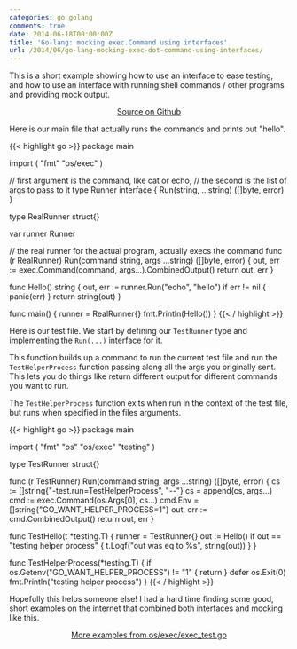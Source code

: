 ```yaml
---
categories: go golang
comments: true
date: 2014-06-18T00:00:00Z
title: 'Go-lang: mocking exec.Command using interfaces'
url: /2014/06/go-lang-mocking-exec-dot-command-using-interfaces/
---
```


This is a short example showing how to use an interface to ease testing, and how to use an interface with running shell commands / other programs and providing mock output.

<center>
<a href="https://github.com/joshrendek/go-exec-mock-example">Source on Github</a>
</center>

Here is our main file that actually runs the commands and prints out "hello".

{{< highlight go >}}
package main

import (
	"fmt"
	"os/exec"
)

// first argument is the command, like cat or echo,
// the second is the list of args to pass to it
type Runner interface {
	Run(string, ...string) ([]byte, error)
}

type RealRunner struct{}

var runner Runner

// the real runner for the actual program, actually execs the command
func (r RealRunner) Run(command string, args ...string) ([]byte, error) {
	out, err := exec.Command(command, args...).CombinedOutput()
	return out, err
}

func Hello() string {
	out, err := runner.Run("echo", "hello")
	if err != nil {
		panic(err)
	}
	return string(out)
}

func main() {
	runner = RealRunner{}
	fmt.Println(Hello())
}
{{< / highlight >}}

Here is our test file. We start by defining our `TestRunner` type and implementing the `Run(...)` interface for it.

This function builds up a command to run the current test file and run the `TestHelperProcess` function passing along all the args you originally sent. This lets you do things like return different output for different commands you want to run.

The `TestHelperProcess` function exits when run in the context of the test file, but runs when specified in the files arguments.

{{< highlight go >}}
package main

import (
	"fmt"
	"os"
	"os/exec"
	"testing"
)

type TestRunner struct{}

func (r TestRunner) Run(command string, args ...string) ([]byte, error) {
	cs := []string{"-test.run=TestHelperProcess", "--"}
	cs = append(cs, args...)
	cmd := exec.Command(os.Args[0], cs...)
	cmd.Env = []string{"GO_WANT_HELPER_PROCESS=1"}
	out, err := cmd.CombinedOutput()
	return out, err
}

func TestHello(t *testing.T) {
	runner = TestRunner{}
	out := Hello()
	if out == "testing helper process" {
		t.Logf("out was eq to %s", string(out))
	}
}

func TestHelperProcess(*testing.T) {
	if os.Getenv("GO_WANT_HELPER_PROCESS") != "1" {
		return
	}
	defer os.Exit(0)
	fmt.Println("testing helper process")
}
{{< / highlight >}}

Hopefully this helps someone else! I had a hard time finding some good, short examples on the internet that combined both interfaces and mocking like this.

<center>
<a href="http://golang.org/src/pkg/os/exec/exec_test.go">More examples from os/exec/exec_test.go</a>
</center>
